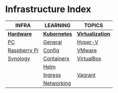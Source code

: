 # Infrastructure Index

|INFRA|LEARNING|TOPICS|
|---|---|---|
|[**Hardware**](hardware-index)|[**Kubernetes**](kubernetes-index)|[**Virtualization**](virtualization-index)|
|[PC](infrastructure/hardware/hardware-pc)|[General](infrastructure/kubernetes/kubernetes-general)|[Hyper-V](infrastructure/virtualization/virtualization-hyperv)|
|[Raspberry Pi](infrastructure/hardware/hardware-raspberrypi)|[Config](infrastructure/kubernetes/kubernetes-config)|[VMware](infrastructure/virtualization/virtualization-vmware)|
|[Synology](infrastructure/hardware/hardware-synology)|[Containers](infrastructure/kubernetes/kubernetes-containers)|[VirtualBox](infrastructure/virtualization/virtualization-virtualbox)|
||[Helm](infrastructure/kubernetes/kubernetes-helm)||
||[Ingress](infrastructure/kubernetes/kubernetes-ingress)|[Vagrant](infrastructure/virtualization/virtualization-vagrant)|
||[Networking](infrastructure/kubernetes/kubernetes-networking)|

